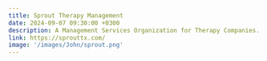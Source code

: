 ```yaml
---
title: Sprout Therapy Management
date: 2024-09-07 09:30:00 +0300
description: A Management Services Organization for Therapy Companies. Currently operating as President and Executive Director, providing high-quality services to therapy practices and improving operational efficiency.
link: https://sprouttx.com/
image: '/images/John/sprout.png'
---
```


